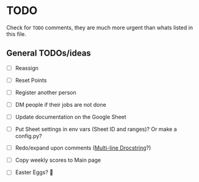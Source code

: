 # TODO

Check for `TODO` comments, they are much more urgent than whats listed in this file.

## General TODOs/ideas

- [ ] Reassign
- [ ] Reset Points
- [ ] Register another person
- [ ] DM people if their jobs are not done
- [ ] Update documentation on the Google Sheet

- [ ] Put Sheet settings in env vars (Sheet ID and ranges)? Or make a config.py?
- [ ] Redo/expand upon comments ([Multi-line Drocstring](https://peps.python.org/pep-0257/#what-is-a-docstring)?)

- [ ] Copy weekly scores to Main page

- [ ] Easter Eggs? 👀